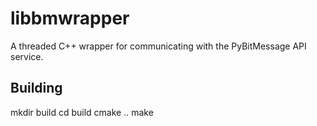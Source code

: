 libbmwrapper
============

A threaded C++ wrapper for communicating with the PyBitMessage API service.

## Building

 mkdir build
 cd build
 cmake ..
 make
